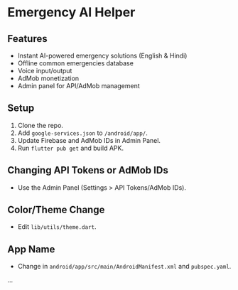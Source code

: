 # Emergency AI Helper

## Features
- Instant AI-powered emergency solutions (English & Hindi)
- Offline common emergencies database
- Voice input/output
- AdMob monetization
- Admin panel for API/AdMob management

## Setup
1. Clone the repo.
2. Add `google-services.json` to `/android/app/`.
3. Update Firebase and AdMob IDs in Admin Panel.
4. Run `flutter pub get` and build APK.

## Changing API Tokens or AdMob IDs
- Use the Admin Panel (Settings > API Tokens/AdMob IDs).

## Color/Theme Change
- Edit `lib/utils/theme.dart`.

## App Name
- Change in `android/app/src/main/AndroidManifest.xml` and `pubspec.yaml`.

...